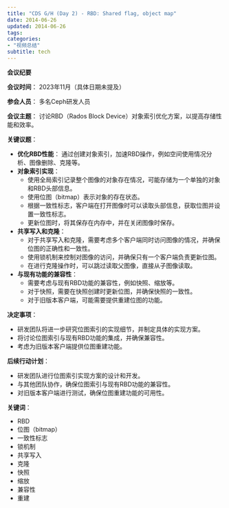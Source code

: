 ```yaml
---
title: "CDS G/H (Day 2) - ​RBD: Shared flag, object map"
date: 2014-06-26
updated: 2014-06-26
tags:
categories:
- "视频总结"
subtitle: tech
---
```




**会议纪要**

**会议时间**： 2023年11月（具体日期未提及）

**参会人员**： 多名Ceph研发人员

**会议主题**： 讨论RBD（Rados Block Device）对象索引优化方案，以提高存储性能和效率。

**关键议题**：

* **优化RBD性能**： 通过创建对象索引，加速RBD操作，例如空间使用情况分析、图像删除、克隆等。
* **对象索引实现**： 
    * 使用全局索引记录整个图像的对象存在情况，可能存储为一个单独的对象和RBD头部信息。
    * 使用位图（bitmap）表示对象的存在状态。
    * 根据一致性标志，客户端在打开图像时可以读取头部信息，获取位图并设置一致性标志。
    * 更新位图时，将其保存在内存中，并在关闭图像时保存。
* **共享写入和克隆**： 
    * 对于共享写入和克隆，需要考虑多个客户端同时访问图像的情况，并确保位图的正确性和一致性。
    * 使用锁机制来控制对图像的访问，并确保只有一个客户端负责更新位图。
    * 在进行克隆操作时，可以跳过读取父图像，直接从子图像读取。
* **与现有功能的兼容性**：
    * 需要考虑与现有RBD功能的兼容性，例如快照、缩放等。
    * 对于快照，需要在快照创建时更新位图，并确保快照的一致性。
    * 对于旧版本客户端，可能需要提供重建位图的功能。

**决定事项**：

* 研发团队将进一步研究位图索引的实现细节，并制定具体的实现方案。
* 将讨论位图索引与现有RBD功能的集成，并确保兼容性。
* 考虑为旧版本客户端提供位图重建功能。

**后续行动计划**：

* 研发团队进行位图索引实现方案的设计和开发。
* 与其他团队协作，确保位图索引与现有RBD功能的兼容性。
* 对旧版本客户端进行测试，确保位图重建功能的可用性。

**关键词**：

* RBD
* 位图（bitmap）
* 一致性标志
* 锁机制
* 共享写入
* 克隆
* 快照
* 缩放
* 兼容性
* 重建